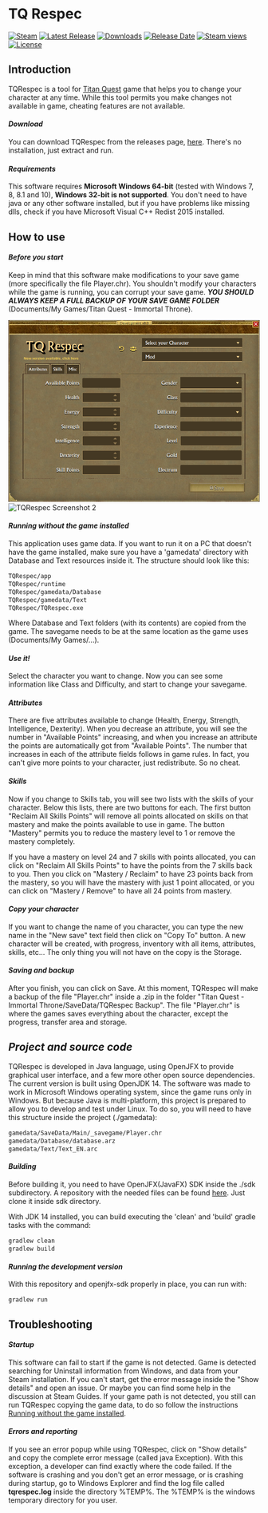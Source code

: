 # TQ Respec

[![Steam](https://img.shields.io/badge/steam-guide-red.svg)](https://steamcommunity.com/sharedfiles/filedetails/?id=1262483108)
[![Latest Release](https://img.shields.io/github/release/epinter/tqrespec.svg)](https://github.com/epinter/tqrespec/releases/latest)
[![Downloads](https://img.shields.io/github/downloads/epinter/tqrespec/total.svg)](https://github.com/epinter/tqrespec/releases/latest)
[![Release Date](https://img.shields.io/github/release-date/epinter/tqrespec.svg)](https://github.com/epinter/tqrespec/releases/latest)
[![Steam views](https://img.shields.io/steam/views/1262483108.svg)](https://steamcommunity.com/sharedfiles/filedetails/?id=1262483108)
[![License](https://img.shields.io/github/license/epinter/tqrespec.svg)](https://github.com/epinter/tqrespec/blob/master/LICENSE)

## Introduction

TQRespec is a tool for [Titan Quest](https://titanquestgame.com) game that helps you to change your character at any time. While this tool permits you make changes not available in game, cheating features are not available.

#### ***Download***

You can download TQRespec from the releases page, [here](https://github.com/epinter/tqrespec/releases/latest). There's no installation, just extract and run.

#### ***Requirements***

This software requires **Microsoft Windows 64-bit** (tested with Windows 7, 8, 8.1 and 10), **Windows 32-bit is not supported**. You don't need to have java or any other software installed, but if you have problems like missing dlls, check if you have Microsoft Visual C++ Redist 2015 installed.

## **How to use**

#### ***Before you start***

Keep in mind that this software make modifications to your save game (more specifically the file Player.chr). You shouldn't modify your characters while the game is running, you can corrupt your save game. ***YOU SHOULD ALWAYS KEEP A FULL BACKUP OF YOUR SAVE GAME FOLDER*** (Documents/My Games/Titan Quest - Immortal Throne).

![TQRespec Screenshot 1](https://raw.githubusercontent.com/epinter/tqrespec/master/assets/screenshot_attributes.png "Attributes")
![TQRespec Screenshot 2](https://raw.githubusercontent.com/epinter/tqrespec/master/assets/screenshot_skills.png "Skills")

#### ***Running without the game installed***

This application uses game data. If you want to run it on a PC that doesn't have the game installed, make sure you have a 'gamedata' directory with Database and Text resources inside it. The structure should look like this:

~~~
TQRespec/app
TQRespec/runtime
TQRespec/gamedata/Database
TQRespec/gamedata/Text
TQRespec/TQRespec.exe
~~~

Where Database and Text folders (with its contents) are copied from the game.
The savegame needs to be at the same location as the game uses (Documents/My Games/...).

#### ***Use it!***

Select the character you want to change. Now you can see some information like Class and Difficulty, and start to change your savegame.

#### ***Attributes***

There are five attributes available to change (Health, Energy, Strength, Intelligence, Dexterity). When you decrease an attribute, you will see the number in "Available Points" increasing, and when you increase an attribute the points are automatically got from "Available Points". The number that increases in each of the attribute fields follows in game rules. In fact, you can't give more points to your character, just redistribute. So no cheat.

#### ***Skills***

Now if you change to Skills tab, you will see two lists with the skills of your character. Below this lists, there are two buttons for each. The first button "Reclaim All Skills Points" will remove all points allocated on skills on that mastery and make the points available to use in game. The button "Mastery" permits you to reduce the mastery level to 1 or remove the mastery completely.

If you have a mastery on level 24 and 7 skills with points allocated, you can click on "Reclaim All Skills Points" to have the points from the 7 skills back to you. Then you click on "Mastery / Reclaim" to have 23 points back from the mastery, so you will have the mastery with just 1 point allocated, or you can click on "Mastery / Remove" to have all 24 points from mastery.

#### ***Copy your character***

If you want to change the name of you character, you can type the new name in the "New save" text field then click on "Copy To" button. A new character will be created, with progress, inventory with all items, attributes, skills, etc... The only thing you will not have on the copy is the Storage.

#### ***Saving and backup***

After you finish, you can click on Save. At this moment, TQRespec will make a backup of the file "Player.chr" inside a .zip in the folder "Titan Quest - Immortal Throne/SaveData/TQRespec Backup". The file "Player.chr" is where the games saves everything about the character, except the progress, transfer area and storage.

## ***Project and source code***

TQRespec is developed in Java language, using OpenJFX to provide graphical user interface, and a few more other open source dependencies. The current version is built using OpenJDK 14.
The software was made to work in Microsoft Windows operating system, since the game runs only in Windows. But because Java is multi-platform, this project is prepared to allow you to develop and test under Linux. To do so, you will need to have this structure inside the project (./gamedata):
~~~
gamedata/SaveData/Main/_savegame/Player.chr
gamedata/Database/database.arz
gamedata/Text/Text_EN.arc
~~~


#### ***Building***

Before building it, you need to have OpenJFX(JavaFX) SDK inside the ./sdk subdirectory. A repository with the needed files can be found [here](https://github.com/epinter/openjfx-sdk). Just clone it inside sdk directory.

With JDK 14 installed, you can build executing the 'clean' and 'build' gradle tasks with the command:

~~~
gradlew clean
gradlew build
~~~

#### ***Running the development version***

With this repository and openjfx-sdk properly in place, you can run with:

~~~
gradlew run
~~~



## **Troubleshooting**

#### ***Startup***
This software can fail to start if the game is not detected. Game is detected searching for Uninstall information from Windows, and data from your Steam installation. If you can't start, get the error message inside the "Show details" and open an issue. Or maybe you can find some help in the discussion at Steam Guides.
If your game path is not detected, you still can run TQRespec copying the game data, to do so follow the instructions [Running without the game installed](https://github.com/epinter/tqrespec#running-without-the-game-installed).


#### ***Errors and reporting***
If you see an error popup while using TQRespec, click on "Show details" and copy the complete error message (called java Exception). With this exception, a developer can find exactly where the code failed. If the software is crashing and you don't get an error message, or is crashing during startup, go to Windows Explorer and find the log file called **tqrespec.log** inside the directory %TEMP%. The %TEMP% is the windows temporary directory for you user.

